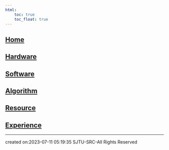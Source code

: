 ```yaml
---
html:
    toc: true
    toc_float: true
---
```


## [Home](Home/index.md)
## [Hardware](Hardware/index.md)
## [Software](Software/index.md)
## [Algorithm](Algorithm/index.md)
## [Resource](Resource/index.md)
## [Experience](Experience/index.md)


---

created on:2023-07-11 05:19:35
SJTU-SRC-All Rights Reserved
